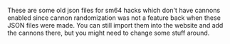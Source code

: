 These are some old json files for sm64 hacks which don't have cannons enabled since cannon randomization was not a feature back when these JSON files were made. You can still import them into the website and add the cannons there, but you might need to change some stuff around.